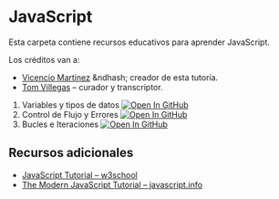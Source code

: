 # JavaScript

Esta carpeta contiene recursos educativos para aprender JavaScript.

Los créditos van a:

* [Vicencio Martínez](https://github.com/vicenciomf2) &ndhash; creador de esta tutoría.
* [Tom Villegas](https://github.com/tvillega) &ndash; curador y transcriptor.

1. Variables y tipos de datos [![Open In GitHub](https://img.shields.io/badge/Open_In_GitHub-grey?logo=github)](https://github.com/osec-cl/tutorias/blob/master/JavaScript/01_Variables_y_Tipos_de_Datos.ipynb)
2. Control de Flujo y Errores [![Open In GitHub](https://img.shields.io/badge/Open_In_GitHub-grey?logo=github)](https://github.com/osec-cl/tutorias/blob/master/JavaScript/02_Control_de_Flujo_y_Errores.ipynb)
3. Bucles e Iteraciones [![Open In GitHub](https://img.shields.io/badge/Open_In_GitHub-grey?logo=github)](https://github.com/osec-cl/tutorias/blob/master/JavaScript/03_Bucles_e_Iteraciones.ipynb)

## Recursos adicionales

- [JavaScript Tutorial &ndash; w3school](https://www.w3schools.com/Js/)
- [The Modern JavaScript Tutorial &ndash; javascript.info](https://javascript.info/)